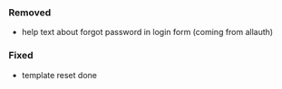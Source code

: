 ### Removed

- help text about forgot password in login form (coming from allauth) 

### Fixed

- template reset done
